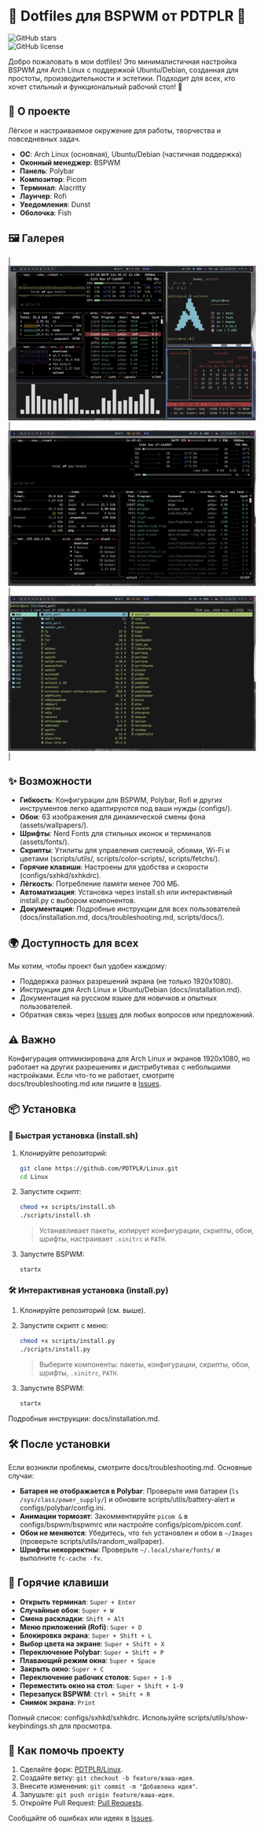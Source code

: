 # 🌌 Dotfiles для BSPWM от PDTPLR 🌌

![GitHub stars](https://img.shields.io/github/stars/PDTPLR/Linux?style=social)  
![GitHub license](https://img.shields.io/github/license/PDTPLR/Linux)

Добро пожаловать в мои dotfiles! Это минималистичная настройка BSPWM для Arch Linux с поддержкой Ubuntu/Debian, созданная для простоты, производительности и эстетики. Подходит для всех, кто хочет стильный и функциональный рабочий стол! 🌈



## 📖 О проекте

Лёгкое и настраиваемое окружение для работы, творчества и повседневных задач.

- **ОС**: Arch Linux (основная), Ubuntu/Debian (частичная поддержка)
- **Оконный менеджер**: BSPWM
- **Панель**: Polybar
- **Композитор**: Picom
- **Терминал**: Alacritty
- **Лаунчер**: Rofi
- **Уведомления**: Dunst
- **Оболочка**: Fish



## 🖼 Галерея

| ![Рабочий стол](screenshots/bspwm.png) | ![Polybar](screenshots/btop.png) | ![Rofi](screenshots/ranger.png) |


## ✨ Возможности

- **Гибкость**: Конфигурации для BSPWM, Polybar, Rofi и других инструментов легко адаптируются под ваши нужды (configs/).
- **Обои**: 63 изображения для динамической смены фона (assets/wallpapers/).
- **Шрифты**: Nerd Fonts для стильных иконок и терминалов (assets/fonts/).
- **Скрипты**: Утилиты для управления системой, обоями, Wi-Fi и цветами (scripts/utils/, scripts/color-scripts/, scripts/fetchs/).
- **Горячие клавиши**: Настроены для удобства и скорости (configs/sxhkd/sxhkdrc).
- **Лёгкость**: Потребление памяти менее 700 МБ.
- **Автоматизация**: Установка через install.sh или интерактивный install.py с выбором компонентов.
- **Документация**: Подробные инструкции для всех пользователей (docs/installation.md, docs/troubleshooting.md, scripts/docs/).



## 🌍 Доступность для всех

Мы хотим, чтобы проект был удобен каждому:

- Поддержка разных разрешений экрана (не только 1920x1080).
- Инструкции для Arch Linux и Ubuntu/Debian (docs/installation.md).
- Документация на русском языке для новичков и опытных пользователей.
- Обратная связь через [Issues](https://github.com/PDTPLR/Linux/issues) для любых вопросов или предложений.



## ⚠ Важно

Конфигурация оптимизирована для Arch Linux и экранов 1920x1080, но работает на других разрешениях и дистрибутивах с небольшими настройками. Если что-то не работает, смотрите docs/troubleshooting.md или пишите в [Issues](https://github.com/PDTPLR/Linux/issues).



## 📦 Установка

### 🚀 Быстрая установка (install.sh)

1. Клонируйте репозиторий:
    
    ```bash
    git clone https://github.com/PDTPLR/Linux.git
    cd Linux
    ```
    
2. Запустите скрипт:
    
    ```bash
    chmod +x scripts/install.sh
    ./scripts/install.sh
    ```
    
    > Устанавливает пакеты, копирует конфигурации, скрипты, обои, шрифты, настраивает `.xinitrc` и `PATH`.
    
3. Запустите BSPWM:
    
    ```bash
    startx
    ```
    

### 🛠 Интерактивная установка (install.py)

1. Клонируйте репозиторий (см. выше).
2. Запустите скрипт с меню:
    
    ```bash
    chmod +x scripts/install.py
    ./scripts/install.py
    ```
    
    > Выберите компоненты: пакеты, конфигурации, скрипты, обои, шрифты, `.xinitrc`, `PATH`.
    
3. Запустите BSPWM:
    
    ```bash
    startx
    ```
    

Подробные инструкции: docs/installation.md.



## 🛠 После установки

Если возникли проблемы, смотрите docs/troubleshooting.md. Основные случаи:

- **Батарея не отображается в Polybar**: Проверьте имя батареи (`ls /sys/class/power_supply/`) и обновите scripts/utils/battery-alert и configs/polybar/config.ini.
- **Анимации тормозят**: Закомментируйте `picom &` в configs/bspwm/bspwmrc или настройте configs/picom/picom.conf.
- **Обои не меняются**: Убедитесь, что `feh` установлен и обои в `~/Images` (проверьте scripts/utils/random_wallpaper).
- **Шрифты некорректны**: Проверьте `~/.local/share/fonts/` и выполните `fc-cache -fv`.



## 🎹 Горячие клавиши

- **Открыть терминал**: `Super + Enter`
- **Случайные обои**: `Super + W`
- **Смена раскладки**: `Shift + Alt`
- **Меню приложений (Rofi)**: `Super + D`
- **Блокировка экрана**: `Super + Shift + L`
- **Выбор цвета на экране**: `Super + Shift + X`
- **Переключение Polybar**: `Super + Shift + P`
- **Плавающий режим окна**: `Super + Space`
- **Закрыть окно**: `Super + C`
- **Переключение рабочих столов**: `Super + 1-9`
- **Переместить окно на стол**: `Super + Shift + 1-9`
- **Перезапуск BSPWM**: `Ctrl + Shift + R`
- **Снимок экрана**: `Print`

Полный список: configs/sxhkd/sxhkdrc. Используйте scripts/utils/show-keybindings.sh для просмотра.



## 🤝 Как помочь проекту

1. Сделайте форк: [PDTPLR/Linux](https://github.com/PDTPLR/Linux).
2. Создайте ветку: `git checkout -b feature/ваша-идея`.
3. Внесите изменения: `git commit -m "Добавлена идея"`.
4. Запушьте: `git push origin feature/ваша-идея`.
5. Откройте Pull Request: [Pull Requests](https://github.com/PDTPLR/Linux/pulls).

Сообщайте об ошибках или идеях в [Issues](https://github.com/PDTPLR/Linux/issues).


